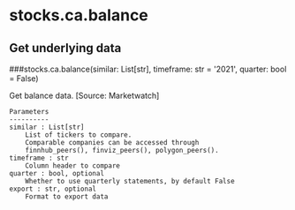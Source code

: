 # stocks.ca.balance

## Get underlying data 
###stocks.ca.balance(similar: List[str], timeframe: str = '2021', quarter: bool = False)

Get balance data. [Source: Marketwatch]

    Parameters
    ----------
    similar : List[str]
        List of tickers to compare.
        Comparable companies can be accessed through
        finnhub_peers(), finviz_peers(), polygon_peers().
    timeframe : str
        Column header to compare
    quarter : bool, optional
        Whether to use quarterly statements, by default False
    export : str, optional
        Format to export data
